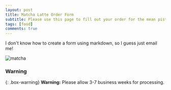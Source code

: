 ```yaml
---
layout: post
title: Matcha Latte Order Form
subtitle: Please use this page to fill out your order for the mean pistamatcha latte
tags: [food]
comments: true
---
```


I don't know how to create a form using markdown, so I guess just email me!

![matcha]("/assets/img/matcha.jpg")


### Warning

{: .box-warning}
**Warning:** Please allow 3-7 business weeks for processing.

